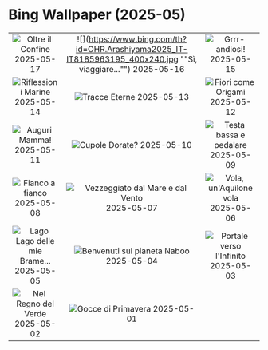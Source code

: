 # Bing Wallpaper (2025-05)

|  |  |  |
|:---:|:---:|:---:|
| ![](https://www.bing.com/th?id=OHR.VeniceLagoon_IT-IT7176917574_400x240.jpg "Oltre il Confine") 2025-05-17 | ![](https://www.bing.com/th?id=OHR.Arashiyama2025_IT-IT8185963195_400x240.jpg ""Sì, viaggiare..."") 2025-05-16 | ![](https://www.bing.com/th?id=OHR.LeopardMother_IT-IT3189476011_400x240.jpg "Grrr-andiosi!") 2025-05-15 |
| ![](https://www.bing.com/th?id=OHR.SardiniaFlavia_IT-IT8830916850_400x240.jpg "Riflessioni Marine") 2025-05-14 | ![](https://www.bing.com/th?id=OHR.TorresChile_IT-IT3039649288_400x240.jpg "Tracce Eterne") 2025-05-13 | ![](https://www.bing.com/th?id=OHR.IrisGarden_IT-IT1950091459_400x240.jpg "Fiori come Origami") 2025-05-12 |
| ![](https://www.bing.com/th?id=OHR.FestaDellaMammaCigni_IT-IT8623843601_400x240.jpg "Auguri Mamma!") 2025-05-11 | ![](https://www.bing.com/th?id=OHR.MinnesotaRotunda_IT-IT5434409102_400x240.jpg "Cupole Dorate?") 2025-05-10 | ![](https://www.bing.com/th?id=OHR.GiroItalia_IT-IT8486738014_400x240.jpg "Testa bassa e pedalare") 2025-05-09 |
| ![](https://www.bing.com/th?id=OHR.RhyoliteDonkeys_IT-IT8431105690_400x240.jpg "Fianco a fianco") 2025-05-08 | ![](https://www.bing.com/th?id=OHR.DunluceIreland_IT-IT8360348588_400x240.jpg "Vezzeggiato dal Mare e dal Vento") 2025-05-07 | ![](https://www.bing.com/th?id=OHR.FlyoverNamibia_IT-IT8197478549_400x240.jpg "Vola, un'Aquilone vola") 2025-05-06 |
| ![](https://www.bing.com/th?id=OHR.YohoNP_IT-IT2594814930_400x240.jpg "Lago Lago delle mie Brame...") 2025-05-05 | ![](https://www.bing.com/th?id=OHR.SevilleNaboo_IT-IT2269809948_400x240.jpg "Benvenuti sul pianeta Naboo") 2025-05-04 | ![](https://www.bing.com/th?id=OHR.ArchesGalaxy_IT-IT2041220241_400x240.jpg "Portale verso l'Infinito") 2025-05-03 |
| ![](https://www.bing.com/th?id=OHR.BrazilHeron_IT-IT7849076526_400x240.jpg "Nel Regno del Verde") 2025-05-02 | ![](https://www.bing.com/th?id=OHR.PinkPlumeria_IT-IT2418782991_400x240.jpg "Gocce di Primavera") 2025-05-01 |  |
